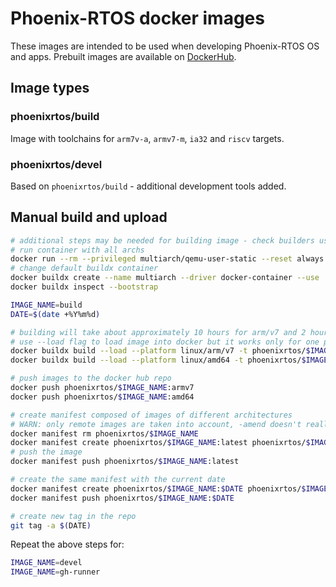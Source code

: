 # Phoenix-RTOS docker images

These images are intended to be used when developing Phoenix-RTOS OS and apps.
Prebuilt images are available on [DockerHub](https://hub.docker.com/r/phoenixrtos/build).

## Image types

### phoenixrtos/build

Image with toolchains for `arm7v-a`, `armv7-m`, `ia32` and `riscv` targets.

### phoenixrtos/devel

Based on `phoenixrtos/build` - additional development tools added.

## Manual build and upload

```bash
# additional steps may be needed for building image - check builders using command docker buildx ls
# run container with all archs
docker run --rm --privileged multiarch/qemu-user-static --reset always -p yes
# change default buildx container
docker buildx create --name multiarch --driver docker-container --use
docker buildx inspect --bootstrap

IMAGE_NAME=build
DATE=$(date +%Y%m%d)

# building will take about approximately 10 hours for arm/v7 and 2 hours for amd64 - after that test if it builds all TARGETs from phoenix-rtos-project
# use --load flag to load image into docker but it works only for one platform
docker buildx build --load --platform linux/arm/v7 -t phoenixrtos/$IMAGE_NAME:armv7 -f $IMAGE_NAME/Dockerfile $IMAGE_NAME
docker buildx build --load --platform linux/amd64 -t phoenixrtos/$IMAGE_NAME:amd64 -f $IMAGE_NAME/Dockerfile $IMAGE_NAME

# push images to the docker hub repo
docker push phoenixrtos/$IMAGE_NAME:armv7
docker push phoenixrtos/$IMAGE_NAME:amd64

# create manifest composed of images of different architectures
# WARN: only remote images are taken into account, -amend doesn't really work
docker manifest rm phoenixrtos/$IMAGE_NAME
docker manifest create phoenixrtos/$IMAGE_NAME:latest phoenixrtos/$IMAGE_NAME:armv7 phoenixrtos/$IMAGE_NAME:amd64
# push the image
docker manifest push phoenixrtos/$IMAGE_NAME:latest

# create the same manifest with the current date
docker manifest create phoenixrtos/$IMAGE_NAME:$DATE phoenixrtos/$IMAGE_NAME:armv7 phoenixrtos/$IMAGE_NAME:amd64
docker manifest push phoenixrtos/$IMAGE_NAME:$DATE

# create new tag in the repo
git tag -a $(DATE)

```

Repeat the above steps for:

```bash
IMAGE_NAME=devel
IMAGE_NAME=gh-runner
```

